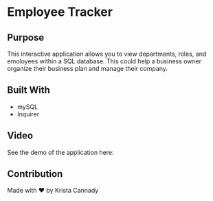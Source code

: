 # Employee Tracker 

## Purpose
This interactive application allows you to view departments, roles, and emoloyees within a SQL database. This could help a business owner organize their business plan and manage their company. 
## Built With
* mySQL
* Inquirer
## Video
See the demo of the application here: 
## Contribution
Made with ❤️ by Krista Cannady


